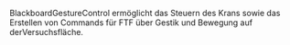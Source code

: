 BlackboardGestureControl ermöglicht das Steuern des Krans sowie das Erstellen von
Commands für FTF über Gestik und Bewegung auf derVersuchsfläche.
